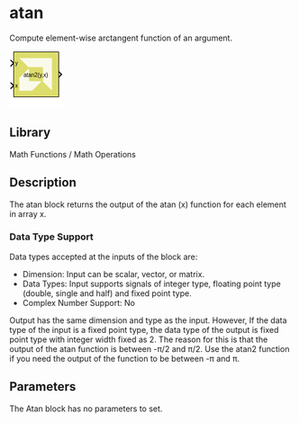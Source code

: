# atan

Compute element-wise arctangent function of an argument.

![](./Images/block.png)

## Library

Math Functions / Math Operations

## Description

The atan block returns the output of the atan (x) function for each
element in array x.

### Data Type Support

Data types accepted at the inputs of the block are:

- Dimension: Input can be scalar, vector, or matrix.
- Data Types: Input supports signals of integer type, floating point
  type (double, single and half) and fixed point type.
- Complex Number Support: No

Output has the same dimension and type as the input. However, If the
data type of the input is a fixed point type, the data type of the
output is fixed point type with integer width fixed as 2. The reason for
this is that the output of the atan function is between -π/2 and π/2.
Use the atan2 function if you need the output of the function to be
between -π and π.

## Parameters

The Atan block has no parameters to set.
